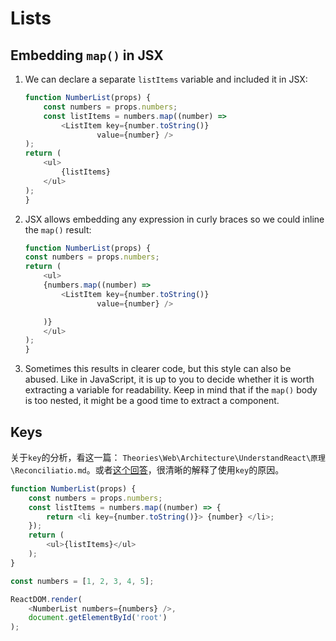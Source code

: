 # Lists


## Embedding `map()` in JSX
1. We can declare a separate `listItems` variable and included it in JSX:
    ```js
    function NumberList(props) {
        const numbers = props.numbers;
        const listItems = numbers.map((number) =>
            <ListItem key={number.toString()}
                    value={number} />
    );
    return (
        <ul>
            {listItems}
        </ul>
    );
    }
    ```
2. JSX allows embedding any expression in curly braces so we could inline the `map()` result:
    ```js
    function NumberList(props) {
    const numbers = props.numbers;
    return (
        <ul>
        {numbers.map((number) =>
            <ListItem key={number.toString()}
                    value={number} />

        )}
        </ul>
    );
    }
    ```
3. Sometimes this results in clearer code, but this style can also be abused. Like in JavaScript, it is up to you to decide whether it is worth extracting a variable for readability. Keep in mind that if the `map()` body is too nested, it might be a good time to extract a component.


## Keys
关于`key`的分析，看这一篇：
`Theories\Web\Architecture\UnderstandReact\原理\Reconciliatio.md`。或者[这个回答](https://www.zhihu.com/question/61064119/answer/183717717)，很清晰的解释了使用`key`的原因。

```js
function NumberList(props) {
    const numbers = props.numbers;
    const listItems = numbers.map((number) => {
        return <li key={number.toString()}> {number} </li>;
    });
    return (
        <ul>{listItems}</ul>
    );
}

const numbers = [1, 2, 3, 4, 5];

ReactDOM.render(
    <NumberList numbers={numbers} />,
    document.getElementById('root')
);
```

